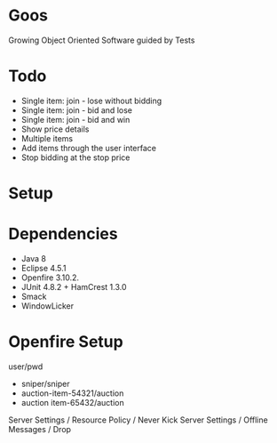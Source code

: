 # Goos
Growing Object Oriented Software guided by Tests

# Todo

- Single item: join - lose without bidding
- Single item: join - bid and lose
- Single item: join - bid and win
- Show price details
- Multiple items
- Add items through the user interface
- Stop bidding at the stop price

# Setup

Dependencies
============

- Java 8
- Eclipse 4.5.1
- Openfire 3.10.2.
- JUnit 4.8.2 + HamCrest 1.3.0
- Smack
- WindowLicker

Openfire Setup
==============

user/pwd
  - sniper/sniper
  - auction-item-54321/auction
  - auction item-65432/auction

Server Settings / Resource Policy / Never Kick
Server Settings / Offline Messages / Drop

